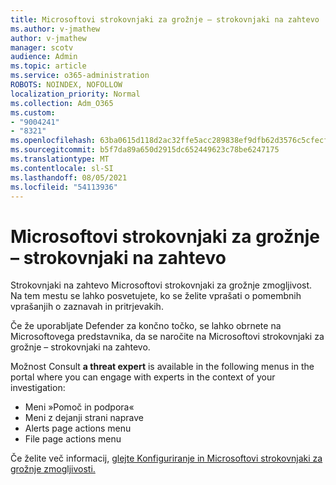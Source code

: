 ```yaml
---
title: Microsoftovi strokovnjaki za grožnje – strokovnjaki na zahtevo
ms.author: v-jmathew
author: v-jmathew
manager: scotv
audience: Admin
ms.topic: article
ms.service: o365-administration
ROBOTS: NOINDEX, NOFOLLOW
localization_priority: Normal
ms.collection: Adm_O365
ms.custom:
- "9004241"
- "8321"
ms.openlocfilehash: 63ba0615d118d2ac32ffe5acc289838ef9dfb62d3576c5cfecf361e182060acd
ms.sourcegitcommit: b5f7da89a650d2915dc652449623c78be6247175
ms.translationtype: MT
ms.contentlocale: sl-SI
ms.lasthandoff: 08/05/2021
ms.locfileid: "54113936"
---
```

# <a name="microsoft-threat-experts---experts-on-demand"></a>Microsoftovi strokovnjaki za grožnje – strokovnjaki na zahtevo

Strokovnjaki na zahtevo Microsoftovi strokovnjaki za grožnje zmogljivost. Na tem mestu se lahko posvetujete, ko se želite vprašati o pomembnih vprašanjih o zaznavah in pritrjevakih.

Če že uporabljate Defender za končno točko, se lahko obrnete na Microsoftovega predstavnika, da se naročite na Microsoftovi strokovnjaki za grožnje – strokovnjaki na zahtevo.

Možnost Consult **a threat expert** is available in the following menus in the portal where you can engage with experts in the context of your investigation:

- Meni »Pomoč in podpora«
- Meni z dejanji strani naprave
- Alerts page actions menu
- File page actions menu

Če želite več informacij, [glejte Konfiguriranje in Microsoftovi strokovnjaki za grožnje zmogljivosti.](https://docs.microsoft.com/windows/security/threat-protection/microsoft-defender-atp/configure-microsoft-threat-experts)
